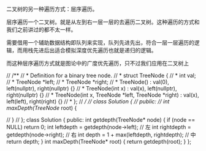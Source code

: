 二叉树的另一种遍历方式：层序遍历。

层序遍历一个二叉树。就是从左到右一层一层的去遍历二叉树。这种遍历的方式和我们之前讲过的都不太一样。

需要借用一个辅助数据结构即队列来实现，队列先进先出，符合一层一层遍历的逻辑，而用栈先进后出适合模拟深度优先遍历也就是递归的逻辑。

而这种层序遍历方式就是图论中的广度优先遍历，只不过我们应用在二叉树上


// /**
//  * Definition for a binary tree node.
//  * struct TreeNode {
//  *     int val;
//  *     TreeNode *left;
//  *     TreeNode *right;
//  *     TreeNode() : val(0), left(nullptr), right(nullptr) {}
//  *     TreeNode(int x) : val(x), left(nullptr), right(nullptr) {}
//  *     TreeNode(int x, TreeNode *left, TreeNode *right) : val(x), left(left), right(right) {}
//  * };
//  */
// class Solution {
// public:
//     int maxDepth(TreeNode* root) {

//     }
// };
class Solution {
public:
    int getdepth(TreeNode* node) {
        if (node == NULL) return 0;
        int leftdepth = getdepth(node->left);       // 左
        int rightdepth = getdepth(node->right);     // 右
        int depth = 1 + max(leftdepth, rightdepth); // 中
        return depth;
    }
    int maxDepth(TreeNode* root) {
        return getdepth(root);
    }
};